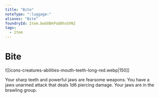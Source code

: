 ```yaml
---
title: "Bite"
noteType: ":luggage:"
aliases: "Bite"
foundryId: Item.bwUXBkPoQ0hsGVN2
tags:
  - Item
---
```


# Bite
![[icons-creatures-abilities-mouth-teeth-long-red.webp|150]]

Your sharp teeth and powerful jaws are fearsome weapons. You have a jaws unarmed attack that deals 1d6 piercing damage. Your jaws are in the brawling group.
